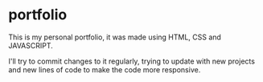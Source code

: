 # portfolio

This is my personal portfolio, it was made using HTML, CSS and JAVASCRIPT.

I'll try to commit changes to it regularly, trying to update with new projects and new lines of code to make the code more responsive.
